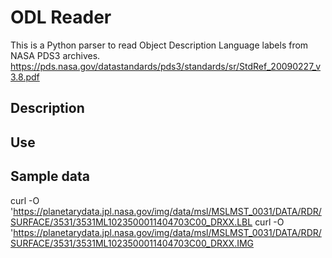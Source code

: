 # ODL Reader

This is a Python parser to read Object Description Language labels from NASA PDS3 archives.
https://pds.nasa.gov/datastandards/pds3/standards/sr/StdRef_20090227_v3.8.pdf

## Description

## Use


## Sample data

curl -O 'https://planetarydata.jpl.nasa.gov/img/data/msl/MSLMST_0031/DATA/RDR/SURFACE/3531/3531ML1023500011404703C00_DRXX.LBL
curl -O 'https://planetarydata.jpl.nasa.gov/img/data/msl/MSLMST_0031/DATA/RDR/SURFACE/3531/3531ML1023500011404703C00_DRXX.IMG
